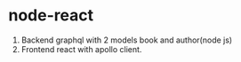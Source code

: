 # node-react

1. Backend graphql with 2 models book and author(node js)
2. Frontend react with apollo client.


